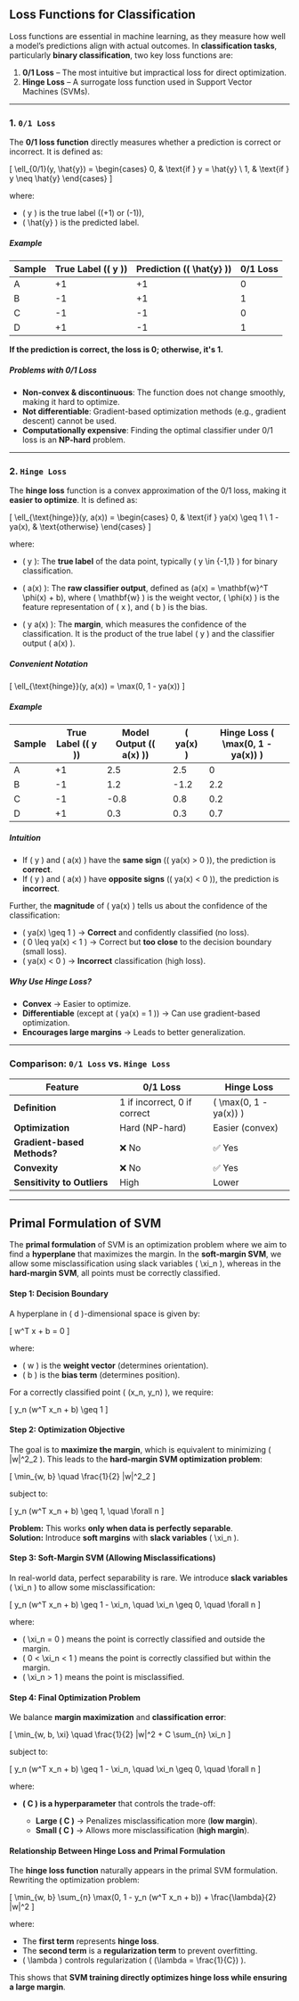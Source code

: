 ## Loss Functions for Classification

Loss functions are essential in machine learning, as they measure how well a model’s predictions align with actual outcomes. In **classification tasks**, particularly **binary classification**, two key loss functions are:

1. **0/1 Loss** – The most intuitive but impractical loss for direct optimization.
2. **Hinge Loss** – A surrogate loss function used in Support Vector Machines (SVMs).

---

### 1. `0/1 Loss`

The **0/1 loss function** directly measures whether a prediction is correct or incorrect. It is defined as:

\[
\ell_{0/1}(y, \hat{y}) =
\begin{cases}
0, & \text{if } y = \hat{y} \\
1, & \text{if } y \neq \hat{y}
\end{cases}
\]

where:
- \( y \) is the true label (\(+1\) or \(-1\)),
- \( \hat{y} \) is the predicted label.

##### Example
| Sample | True Label (\( y \)) | Prediction (\( \hat{y} \)) | 0/1 Loss |
|--------|-----------------|-----------------|---------|
| A      | +1             | +1             | 0       |
| B      | -1             | +1             | 1       |
| C      | -1             | -1             | 0       |
| D      | +1             | -1             | 1       |

**If the prediction is correct, the loss is 0; otherwise, it's 1.**

##### Problems with 0/1 Loss
- **Non-convex & discontinuous**: The function does not change smoothly, making it hard to optimize.
- **Not differentiable**: Gradient-based optimization methods (e.g., gradient descent) cannot be used.
- **Computationally expensive**: Finding the optimal classifier under 0/1 loss is an **NP-hard** problem.

---

### 2. `Hinge Loss`

The **hinge loss** function is a convex approximation of the 0/1 loss, making it **easier to optimize**. It is defined as:

\[
\ell_{\text{hinge}}(y, a(x)) =
\begin{cases}
0, & \text{if } ya(x) \geq 1 \\
1 - ya(x), & \text{otherwise}
\end{cases}
\]

where:
- \( y \): The **true label** of the data point, typically \( y \in \{-1,1\} \) for binary classification.

- \( a(x) \): The **raw classifier output**, defined as \(a(x) = \mathbf{w}^T \phi(x) + b\), where \( \mathbf{w} \) is the weight vector, \( \phi(x) \) is the feature representation of \( x \), and \( b \) is the bias.

- \( y a(x) \): The **margin**, which measures the confidence of the classification. It is the product of the true label \( y \) and the classifier output \( a(x) \).


##### Convenient Notation
\[
\ell_{\text{hinge}}(y, a(x)) = \max(0, 1 - ya(x))
\]

##### Example
| Sample | True Label (\( y \)) | Model Output (\( a(x) \)) | \( ya(x) \) | Hinge Loss \( \max(0, 1 - ya(x)) \) |
|--------|-----------------|-----------------|---------|----------------|
| A      | +1             | 2.5             | 2.5     | 0              |
| B      | -1             | 1.2             | -1.2    | 2.2            |
| C      | -1             | -0.8            | 0.8     | 0.2            |
| D      | +1             | 0.3             | 0.3     | 0.7            |

##### Intuition
- If \( y \) and \( a(x) \) have the **same sign** (\( ya(x) > 0 \)), the prediction is **correct**.
- If \( y \) and \( a(x) \) have **opposite signs** (\( ya(x) < 0 \)), the prediction is **incorrect**.

Further, the **magnitude** of \( ya(x) \) tells us about the confidence of the classification:

- \( ya(x) \geq 1 \) → **Correct** and confidently classified (no loss).
- \( 0 \leq ya(x) < 1 \) → Correct but **too close** to the decision boundary (small loss).
- \( ya(x) < 0 \) → **Incorrect** classification (high loss).

##### Why Use Hinge Loss?
- **Convex** → Easier to optimize.  
- **Differentiable** (except at \( ya(x) = 1 \)) → Can use gradient-based optimization.  
- **Encourages large margins** → Leads to better generalization.

---

### Comparison: `0/1 Loss` vs. `Hinge Loss`

| Feature                | 0/1 Loss         | Hinge Loss                 |
|------------------------|-----------------|----------------------------|
| **Definition**          | 1 if incorrect, 0 if correct | \( \max(0, 1 - ya(x)) \) |
| **Optimization**        | Hard (NP-hard)  | Easier (convex)            |
| **Gradient-based Methods?** | ❌ No | ✅ Yes |
| **Convexity**          | ❌ No | ✅ Yes |
| **Sensitivity to Outliers** | High | Lower |

---

## Primal Formulation of SVM

The **primal formulation** of SVM is an optimization problem where we aim to find a **hyperplane** that maximizes the margin. In the **soft-margin SVM**, we allow some misclassification using slack variables \( \xi_n \), whereas in the **hard-margin SVM**, all points must be correctly classified.


#### **Step 1: Decision Boundary**  

A hyperplane in \( d \)-dimensional space is given by:  

\[
w^T x + b = 0
\]

where:  
- \( w \) is the **weight vector** (determines orientation).  
- \( b \) is the **bias term** (determines position).  

For a correctly classified point \( (x_n, y_n) \), we require:  

\[
y_n (w^T x_n + b) \geq 1
\]

#### **Step 2: Optimization Objective**  

The goal is to **maximize the margin**, which is equivalent to minimizing \( \|w\|^2_2 \). This leads to the **hard-margin SVM optimization problem**:  

\[
\min_{w, b} \quad \frac{1}{2} \|w\|^2_2
\]

subject to:  

\[
y_n (w^T x_n + b) \geq 1, \quad \forall n
\]

**Problem:** This works **only when data is perfectly separable**.  
**Solution:** Introduce **soft margins** with **slack variables** \( \xi_n \).  

#### **Step 3: Soft-Margin SVM (Allowing Misclassifications)**  

In real-world data, perfect separability is rare. We introduce **slack variables** \( \xi_n \) to allow some misclassification:  

\[
y_n (w^T x_n + b) \geq 1 - \xi_n, \quad \xi_n \geq 0, \quad \forall n
\]

where:  
- \( \xi_n = 0 \) means the point is correctly classified and outside the margin.  
- \( 0 < \xi_n < 1 \) means the point is correctly classified but within the margin.  
- \( \xi_n > 1 \) means the point is misclassified.  

#### **Step 4: Final Optimization Problem**  

We balance **margin maximization** and **classification error**:  

\[
\min_{w, b, \xi} \quad \frac{1}{2} \|w\|^2 + C \sum_{n} \xi_n
\]

subject to:  

\[
y_n (w^T x_n + b) \geq 1 - \xi_n, \quad \xi_n \geq 0, \quad \forall n
\]

where:  
- **\( C \) is a hyperparameter** that controls the trade-off:  

  - **Large \( C \)** → Penalizes misclassification more (**low margin**).  
  - **Small \( C \)** → Allows more misclassification (**high margin**).  

#### Relationship Between Hinge Loss and Primal Formulation  

The **hinge loss function** naturally appears in the primal SVM formulation. 
Rewriting the optimization problem:  

\[
\min_{w, b} \sum_{n} \max(0, 1 - y_n (w^T x_n + b)) + \frac{\lambda}{2} \|w\|^2
\]

where:  
- The **first term** represents **hinge loss**.  
- The **second term** is a **regularization term** to prevent overfitting.  
- \( \lambda \) controls regularization \( (\lambda = \frac{1}{C}) \).  

This shows that **SVM training directly optimizes hinge loss while ensuring a large margin**.  
